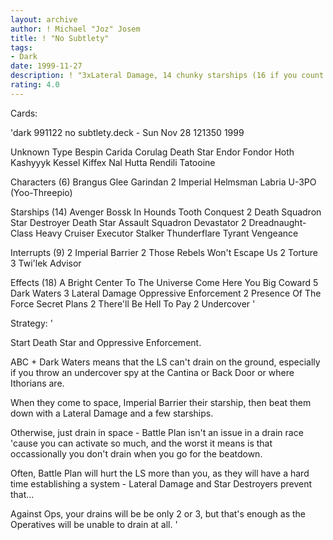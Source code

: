```yaml
---
layout: archive
author: ! Michael "Joz" Josem
title: ! "No Subtlety"
tags:
- Dark
date: 1999-11-27
description: ! "3xLateral Damage, 14 chunky starships (16 if you count the DSAS as 3 :)"
rating: 4.0
---
```

Cards: 

'dark 991122 no subtlety.deck - Sun Nov 28 121350 1999


Unknown Type
       Bespin
       Carida
       Corulag
       Death Star
       Endor
       Fondor
       Hoth
       Kashyyyk
       Kessel
       Kiffex
       Nal Hutta
       Rendili
       Tatooine

Characters (6)
       Brangus Glee
       Garindan
     2 Imperial Helmsman
       Labria
       U-3PO (Yoo-Threepio)

Starships (14)
       Avenger
       Bossk In Hounds Tooth
       Conquest
     2 Death Squadron Star Destroyer
       Death Star Assault Squadron
       Devastator
     2 Dreadnaught-Class Heavy Cruiser
       Executor
       Stalker
       Thunderflare
       Tyrant
       Vengeance

Interrupts (9)
     2 Imperial Barrier
     2 Those Rebels Won't Escape Us
     2 Torture
     3 Twi'lek Advisor

Effects (18)
       A Bright Center To The Universe
       Come Here You Big Coward
     5 Dark Waters
     3 Lateral Damage
       Oppressive Enforcement
     2 Presence Of The Force
       Secret Plans
     2 There'll Be Hell To Pay
     2 Undercover
'

Strategy: '

Start Death Star and Oppressive Enforcement.

ABC + Dark Waters means that the LS can't drain on the ground, especially if you throw an undercover spy at the Cantina or Back Door or where Ithorians are.

When they come to space, Imperial Barrier their starship, then beat them down with a Lateral Damage and a few starships.

Otherwise, just drain in space - Battle Plan isn't an issue in a drain race 'cause you can activate so much, and the worst it means is that occassionally you don't drain when you go for the beatdown.

Often, Battle Plan will hurt the LS more than you, as they will have a hard time establishing a system - Lateral Damage and Star Destroyers prevent that...

Against Ops, your drains will be be only 2 or 3, but that's enough as the Operatives will be unable to drain at all.  '